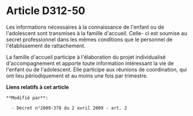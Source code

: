 # Article D312-50

Les informations nécessaires à la connaissance de l'enfant ou de l'adolescent sont transmises à la famille d'accueil. Celle-
ci est soumise au secret professionnel dans les mêmes conditions que le personnel de l'établissement de rattachement.

La famille d'accueil participe à l'élaboration du projet individualisé d'accompagnement et apporte toute information
intéressant la vie de l'enfant ou de l'adolescent. Elle participe aux réunions de coordination, qui ont lieu périodiquement
et au moins une fois par trimestre.

**Liens relatifs à cet article**

	**Modifié par**:

	  - Décret n°2009-378 du 2 avril 2009 - art. 2
